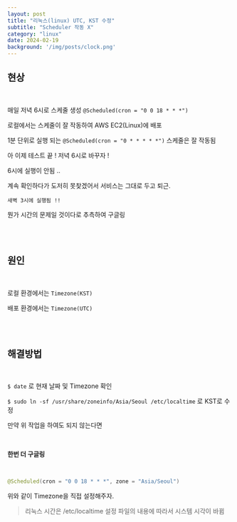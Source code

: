 ```yaml
---
layout: post
title: "리눅스(linux) UTC, KST 수정"
subtitle: "Scheduler 작동 X"
category: "linux"
date: 2024-02-19
background: '/img/posts/clock.png'
---
```


## 현상

<br>

매일 저녁 6시로 스케줄 생성 `@Scheduled(cron = "0 0 18 * * *")`

로컬에서는 스케줄이 잘 작동하여 AWS EC2(Linux)에 배포

1분 단위로 실행 되는 `@Scheduled(cron = "0 * * * * *")` 스케줄은 잘 작동됨

아 이제 테스트 끝 ! 저녁 6시로 바꾸자 !

6시에 실행이 안됨 ..

계속 확인하다가 도저히 못찾겠어서 서비스는 그대로 두고 퇴근.

`새벽 3시에 실행됨 !!`

뭔가 시간의 문제일 것이다로 추측하여 구글링

<br>
<br>

## 원인

<br>

로컬 환경에서는 `Timezone(KST)`

배포 환경에서는 `Timezone(UTC)`

<br>
<br>

## 해결방법

<br>

`$ date` 로 현재 날짜 및 Timezone 확인

`$ sudo ln -sf /usr/share/zoneinfo/Asia/Seoul /etc/localtime` 로 KST로 수정

만약 위 작업을 하여도 되지 않는다면

<br> 

**한번 더 구글링**

<br>

```java
@Scheduled(cron = "0 0 18 * * *", zone = "Asia/Seoul")
```

위와 같이 Timezone을 직접 설정해주자.


> 리눅스 시간은 /etc/localtime 설정 파일의 내용에 따라서 시스템 시각이 바뀜

